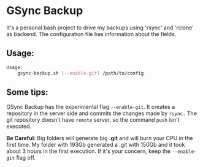 GSync Backup
=============

It's a personal bash project to drive my backups using 'rsync' and 'rclone' as backend.
The configuration file has information about the fields. 

Usage:
-------

```bash
Usage:
    gsync-backup.sh [--enable-git] /path/to/config
```

Some tips:
-----------

GSync Backup has the experimental flag ``--enable-git``.
It creates a repository in the server side and commits the changes made by ``rsync.``
The git repository doesn't have ``remote`` server, so the command ``push`` isn't executed. 

**Be Careful:** Big folders will generate big **.git** and will burn your CPU in the first time. 
My folder with 193Gb generated a .git with 150Gb and it took about 3 hours in the first execution.
If it's your concern, keep the ``--enable-git`` flag off. 

